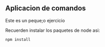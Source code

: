 ## Aplicacion de comandos

Este es un peque;o ejercicio


Recuerden instalar los paquetes de node asi:

```
npm install
```